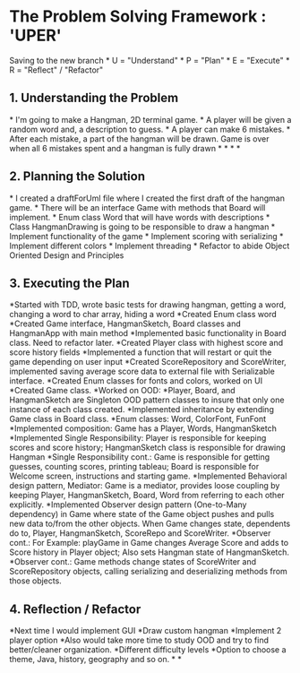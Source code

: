 <h1>The Problem Solving Framework : 'UPER'</h1>
Saving to the new branch
* U = "Understand"
* P = "Plan"
* E = "Execute"
* R = "Reflect" / "Refactor"

<h2>1. Understanding the Problem</h2>
* I'm going to make a Hangman, 2D terminal game.
* A player will be given a random word and, a description to guess. 
* A player can make 6 mistakes.
* After each mistake, a part of the hangman will be drawn. Game is over when all 6 mistakes spent and a hangman is fully drawn
* 
*
*
*
<h2>
    2. Planning the Solution
</h2>
* I created a draftForUml file where I created the first draft of the hangman game.
* There will be an interface Game with methods that Board will implement.
* Enum class Word that will have words with descriptions
* Class HangmanDrawing is going to be responsible to draw a hangman
* Implement functionality of the game
* Implement scoring with serializing
* Implement different colors
* Implement threading
* Refactor to abide Object Oriented Design and Principles
<h2>
    3. Executing the Plan
</h2>
*Started with TDD, wrote basic tests for drawing hangman, getting a word, changing a word to char array, hiding a word
*Created Enum class word
*Created Game interface, HangmanSketch, Board classes and HangmanApp with main method
*Implemented basic functionality in Board class. Need to refactor later.
*Created Player class with highest score and score history fields
*Implemented a function that will restart or quit the game depending on user input
*Created ScoreRepository and ScoreWriter, implemented saving average score data to external file with Serializable interface.
*Created Enum classes for fonts and colors, worked on UI
*Created Game class. 
*Worked on OOD:
*Player, Board, and HangmanSketch are Singleton OOD pattern classes to insure that only one instance of each class created.
*Implemented inheritance by extending Game class in Board class.
*Enum classes: Word, ColorFont, FunFont
*Implemented composition: Game has a Player, Words, HangmanSketch
*Implemented Single Responsibility: Player is responsible for keeping scores and score history; HangmanSketch class is responsible for drawing Hangman
*Single Responsibility cont.: Game is responsible for getting guesses, counting scores, printing tableau; Board is responsible for Welcome screen, instructions and starting game.
*Implemented Behavioral design pattern, Mediator: Game is a mediator, provides loose coupling by keeping Player, HangmanSketch, Board, Word from referring to each other explicitly.
*Implemented Observer design pattern (One-to-Many dependency) in Game where state of the Game object pushes and pulls new data to/from the other objects. When Game changes state, dependents do to, Player, HangmanSketch, ScoreRepo and ScoreWriter.
*Observer cont.: For Example: playGame in Game changes Average Score and adds to Score history in Player object; Also sets Hangman state of HangmanSketch.
*Observer cont.: Game methods change states of ScoreWriter and ScoreRepository objects, calling serializing and deserializing methods from those objects.
<h2>
    4. Reflection / Refactor
</h2>
*Next time I would implement GUI
*Draw custom hangman
*Implement 2 player option
*Also would take more time to study OOD and try to find better/cleaner organization.
*Different difficulty levels
*Option to choose a theme, Java, history, geography and so on.
*
*
